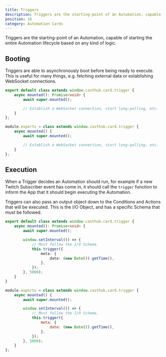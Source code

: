 ```yaml
---
title: Triggers
description: Triggers are the starting-point of an Automation, capable of starting the entire Automation lifecycle based on any kind of logic
position: 16
category: Automation Cards
---
```


Triggers are the starting-point of an Automation, capable of starting the entire Automation lifecycle based on any kind of logic.

## Booting

Triggers are able to asynchronously boot before being ready to execute. This is useful for many things, e.g. fetching external data or establishing WebSocket connections.

<code-group>
<code-block label="TypeScript" active>

```typescript
export default class extends window.casthub.card.trigger {
    async mounted(): Promise<void> {
        await super.mounted();

        // Establish a WebSocket connection, start long-polling, etc.
    }
};
```

</code-block>
<code-block label="JavaScript">

```js
module.exports = class extends window.casthub.card.trigger {
    async mounted() {
        await super.mounted();

        // Establish a WebSocket connection, start long-polling, etc.
    }
};
```

</code-block>
</code-group>

## Execution

When a Trigger decides an Automation should run, for example if a new Twitch Subscriber event has come in, it should call the `trigger` function to inform the App that it should begin executing the Automation.

Triggers can also pass an output object down to the Conditions and Actions that will be executed. This is the I/O Object, and has a specific <docs-link path="/automation-cards/io">Schema</docs-link> that must be followed.

<code-group>
<code-block label="TypeScript" active>

```typescript
export default class extends window.casthub.card.trigger {
    async mounted(): Promise<void> {
        await super.mounted();

        window.setInterval(() => {
            // Must follow the I/O Schema.
            this.trigger({
                meta: {
                    date: (new Date()).getTime(),
                },
            });
        }, 5000);
    }
}
```

</code-block>
<code-block label="JavaScript">

```js
module.exports = class extends window.casthub.card.trigger {
    async mounted() {
        await super.mounted();

        window.setInterval(() => {
            // Must follow the I/O Schema.
            this.trigger({
                meta: {
                    date: (new Date()).getTime(),
                },
            });
        }, 5000);
    }
};
```

</code-block>
</code-group>
